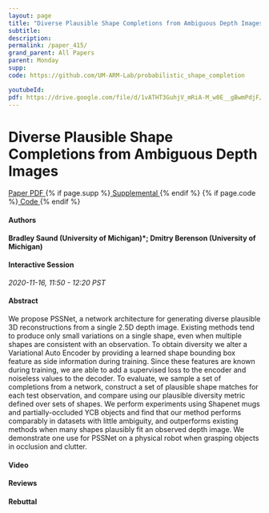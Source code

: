 ```yaml
---
layout: page
title: "Diverse Plausible Shape Completions from Ambiguous Depth Images"
subtitle: 
description:
permalink: /paper_415/
grand_parent: All Papers
parent: Monday
supp: 
code: https://github.com/UM-ARM-Lab/probabilistic_shape_completion

youtubeId: 
pdf: https://drive.google.com/file/d/1vATHT3GuhjV_mRiA-M_w0E__gBwmPdjF/view
---
```


# Diverse Plausible Shape Completions from Ambiguous Depth Images

<a href="https://drive.google.com/file/d/1vATHT3GuhjV_mRiA-M_w0E__gBwmPdjF/view" target="_blank" rel="noopener noreferrer" class="btn btn-blue"><i class="fa fa-file-text-o" aria-hidden="true"></i> Paper PDF </a> {% if page.supp %}<a href="" target="_blank" rel="noopener noreferrer" class="btn btn-green"><i class="fa fa-file-text-o" aria-hidden="true"></i> Supplemental </a>{% endif %} {% if page.code %}<a href="https://github.com/UM-ARM-Lab/probabilistic_shape_completion
" target="_blank" rel="noopener noreferrer" class="btn btn-green"><i class="fa fa-github" aria-hidden="true"></i> Code </a>{% endif %} 

#### Authors
**Bradley Saund (University of Michigan)*; Dmitry Berenson (University of Michigan)**

#### Interactive Session
*2020-11-16, 11:50 - 12:20 PST*

#### Abstract
We propose PSSNet, a network architecture for generating diverse plausible 3D reconstructions from a single 2.5D depth image. Existing methods tend to produce only small variations on a single shape, even when multiple shapes are consistent with an observation. To obtain diversity we alter a Variational Auto Encoder by providing a learned shape bounding box feature as side information during training. Since these features are known during training, we are able to add a supervised loss to the encoder and noiseless values to the decoder. To evaluate, we sample a set of completions from a network, construct a set of plausible shape matches for each test observation, and compare using our plausible diversity metric defined over sets of shapes. We perform experiments using Shapenet mugs and partially-occluded YCB objects and find that our method performs comparably in datasets with little ambiguity, and outperforms existing methods when many shapes plausibly fit an observed depth image. We demonstrate one use for PSSNet on a physical robot when grasping objects in occlusion and clutter.

#### Video 

#### Reviews

#### Rebuttal


